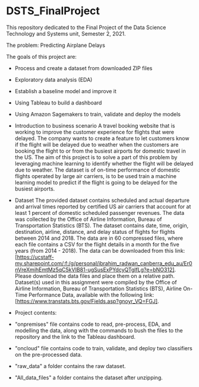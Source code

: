 # DSTS_FinalProject
This repository dedicated to the Final Project of the Data Science Technology and Systems unit, Semester 2, 2021.

The problem: Predicting Airplane Delays

The goals of this project are:
- Process and create a dataset from downloaded ZIP files
- Exploratory data analysis (EDA)
- Establish a baseline model and improve it
- Using Tableau to build a dashboard
- Using Amazon Sagemakers to train, validate and deploy the models

- Introduction to business scenario
A travel booking website that is working to improve the customer experience for flights that were delayed. The company wants to create a feature to let customers know if the flight will be delayed due to weather when the customers are booking the flight to or from the busiest airports for domestic travel in the US. The aim of this project is to solve a part of this problem by leveraging machine learning to identify whether the flight will be delayed due to weather. The dataset is of on-time performance of domestic flights operated by large air carriers, is to be used train a machine learning model to predict if the flight is going to be delayed for the busiest airports.

- Dataset
The provided dataset contains scheduled and actual departure and arrival times reported by certified US air carriers that account for at least 1 percent of domestic scheduled passenger revenues. The data was collected by the Office of Airline Information, Bureau of Transportation Statistics (BTS). The dataset contains date, time, origin, destination, airline, distance, and delay status of flights for flights between 2014 and 2018.
The data are in 60 compressed files, where each file contains a CSV for the flight details in a month for the five years (from 2014 - 2018). The data can be downloaded from this link: [https://ucstaff-my.sharepoint.com/:f:/g/personal/ibrahim_radwan_canberra_edu_au/Er0nVreXmihEmtMz5qC5kVIB81-ugSusExPYdcyQTglfLg?e=bNO312]. Please download the data files and place them on a relative path. Dataset(s) used in this assignment were compiled by the Office of Airline Information, Bureau of Transportation Statistics (BTS), Airline On-Time Performance Data, available with the following link: [https://www.transtats.bts.gov/Fields.asp?gnoyr_VQ=FGJ].

- Project contents:
- "onpremises" file contains code to read, pre-process, EDA, and modelling the data, along with the commands to bush the files to the repository and the link to the Tableau dashboard.
- "oncloud" file contains code to train, validate, and deploy two classifiers on the pre-processed data.
- "raw_data" a folder contains the raw dataset.
- "All_data_files" a folder contains the dataset after unzipping.
